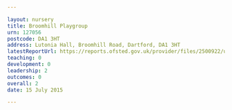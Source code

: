 ```yaml
---

layout: nursery
title: Broomhill Playgroup
urn: 127056
postcode: DA1 3HT
address: Lutonia Hall, Broomhill Road, Dartford, DA1 3HT
latestReportUrl: https://reports.ofsted.gov.uk/provider/files/2500922/urn/127056.pdf
teaching: 0
development: 0
leadership: 2
outcomes: 0
overall: 2
date: 15 July 2015

---
```

